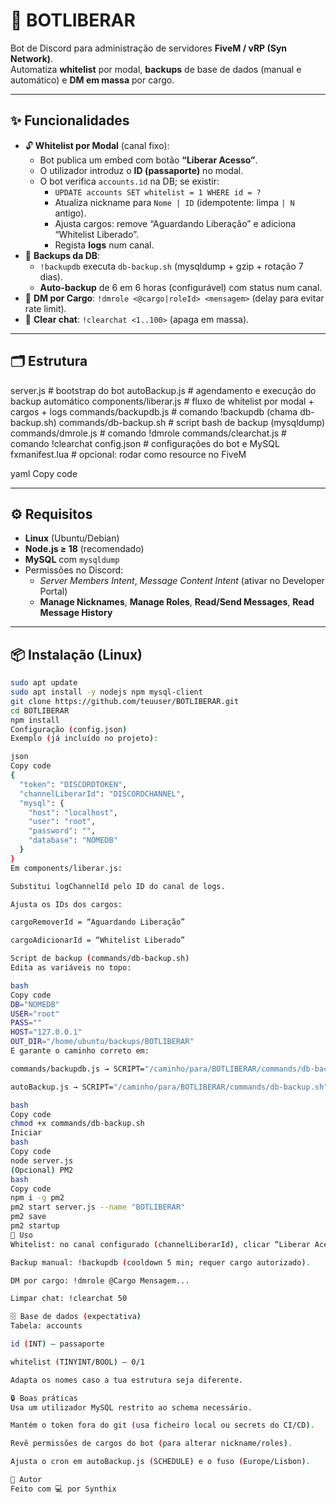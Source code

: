 # 🤖 BOTLIBERAR

Bot de Discord para administração de servidores **FiveM / vRP (Syn Network)**.  
Automatiza **whitelist** por modal, **backups** de base de dados (manual e automático) e **DM em massa** por cargo.

---

## ✨ Funcionalidades

- 🔓 **Whitelist por Modal** (canal fixo):
  - Bot publica um embed com botão **“Liberar Acesso”**.
  - O utilizador introduz o **ID (passaporte)** no modal.
  - O bot verifica `accounts.id` na DB; se existir:
    - `UPDATE accounts SET whitelist = 1 WHERE id = ?`
    - Atualiza nickname para `Nome | ID` (idempotente: limpa `| N` antigo).
    - Ajusta cargos: remove “Aguardando Liberação” e adiciona “Whitelist Liberado”.
    - Regista **logs** num canal.
- 💾 **Backups da DB**:
  - `!backupdb` executa `db-backup.sh` (mysqldump + gzip + rotação 7 dias).
  - **Auto-backup** de 6 em 6 horas (configurável) com status num canal.
- 📩 **DM por Cargo**: `!dmrole <@cargo|roleId> <mensagem>` (delay para evitar rate limit).
- 🧹 **Clear chat**: `!clearchat <1..100>` (apaga em massa).

---

## 🗂️ Estrutura

server.js # bootstrap do bot
autoBackup.js # agendamento e execução do backup automático
components/liberar.js # fluxo de whitelist por modal + cargos + logs
commands/backupdb.js # comando !backupdb (chama db-backup.sh)
commands/db-backup.sh # script bash de backup (mysqldump)
commands/dmrole.js # comando !dmrole
commands/clearchat.js # comando !clearchat
config.json # configurações do bot e MySQL
fxmanifest.lua # opcional: rodar como resource no FiveM

yaml
Copy code

---

## ⚙️ Requisitos

- **Linux** (Ubuntu/Debian)
- **Node.js ≥ 18** (recomendado)
- **MySQL** com `mysqldump`
- Permissões no Discord:
  - *Server Members Intent*, *Message Content Intent* (ativar no Developer Portal)
  - **Manage Nicknames**, **Manage Roles**, **Read/Send Messages**, **Read Message History**

---

## 📦 Instalação (Linux)

```bash
sudo apt update
sudo apt install -y nodejs npm mysql-client
git clone https://github.com/teuuser/BOTLIBERAR.git
cd BOTLIBERAR
npm install
Configuração (config.json)
Exemplo (já incluído no projeto):

json
Copy code
{
  "token": "DISCORDTOKEN",
  "channelLiberarId": "DISCORDCHANNEL",
  "mysql": {
    "host": "localhost",
    "user": "root",
    "password": "",
    "database": "NOMEDB"
  }
}
Em components/liberar.js:

Substitui logChannelId pelo ID do canal de logs.

Ajusta os IDs dos cargos:

cargoRemoverId = “Aguardando Liberação”

cargoAdicionarId = “Whitelist Liberado”

Script de backup (commands/db-backup.sh)
Edita as variáveis no topo:

bash
Copy code
DB="NOMEDB"
USER="root"
PASS=""
HOST="127.0.0.1"
OUT_DIR="/home/ubuntu/backups/BOTLIBERAR"
E garante o caminho correto em:

commands/backupdb.js → SCRIPT="/caminho/para/BOTLIBERAR/commands/db-backup.sh"

autoBackup.js → SCRIPT="/caminho/para/BOTLIBERAR/commands/db-backup.sh"

bash
Copy code
chmod +x commands/db-backup.sh
Iniciar
bash
Copy code
node server.js
(Opcional) PM2
bash
Copy code
npm i -g pm2
pm2 start server.js --name "BOTLIBERAR"
pm2 save
pm2 startup
🧪 Uso
Whitelist: no canal configurado (channelLiberarId), clicar “Liberar Acesso” e inserir o ID.

Backup manual: !backupdb (cooldown 5 min; requer cargo autorizado).

DM por cargo: !dmrole @Cargo Mensagem...

Limpar chat: !clearchat 50

🗄️ Base de dados (expectativa)
Tabela: accounts

id (INT) — passaporte

whitelist (TINYINT/BOOL) — 0/1

Adapta os nomes caso a tua estrutura seja diferente.

🔒 Boas práticas
Usa um utilizador MySQL restrito ao schema necessário.

Mantém o token fora do git (usa ficheiro local ou secrets do CI/CD).

Revê permissões de cargos do bot (para alterar nickname/roles).

Ajusta o cron em autoBackup.js (SCHEDULE) e o fuso (Europe/Lisbon).

👤 Autor
Feito com 💻 por Synthix